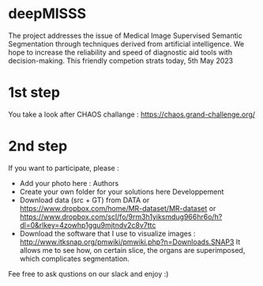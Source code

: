 # deepMISSS
The project addresses the issue of Medical Image Supervised Semantic Segmentation through techniques derived from artificial intelligence. We hope to increase the reliability and speed of diagnostic aid tools with decision-making.
This friendly competion strats today, 5th May 2023

# 1st step
You take a look after CHAOS challange : https://chaos.grand-challenge.org/

# 2nd step 
If you want to participate, please :
- Add your photo here : Authors 
- Create your own folder for your solutions here Developpement
- Download data (src + GT) from  DATA
                or       https://www.dropbox.com/home/MR-dataset/MR-dataset
                or       https://www.dropbox.com/scl/fo/9rm3h1yiksmdug966hr6o/h?dl=0&rlkey=4zowhp1ggu9mjtndv2c8v7ttc
- Download the software that I use to visualize images : http://www.itksnap.org/pmwiki/pmwiki.php?n=Downloads.SNAP3
It allows me to see how, on certain slice, the organs are superimposed, which complicates segmentation.  


Fee free to ask qustions on our slack and enjoy :) 
